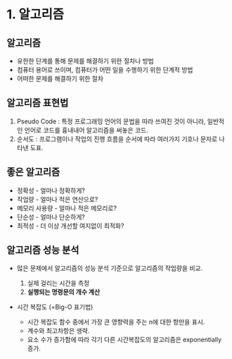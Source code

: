 # 1. 알고리즘

## 알고리즘

- 유한한 단계를 통해 문제를 해결하기 위한 절차나 방법
- 컴퓨터 용어로 쓰이며, 컴퓨터가 어떤 일을 수행하기 위한 단계적 방법
- 어떠한 문제를 해결하기 위한 절차



## 알고리즘 표현법

1. Pseudo Code : 특정 프로그래밍 언어의 문법을 따라 쓰여진 것이 아니라, 일반적인 언어로 코드를 흉내내어 알고리즘을 써놓은 코드.
2. 순서도 : 프로그램이나 작업의 진행 흐름을 순서에 따라 여러가지 기호나 문자로 나타낸 도표.



## 좋은 알고리즘

- 정확성 - 얼마나 정확하게?
- 작업량 - 얼마나 적은 연산으로?
- 메모리 사용량 - 얼마나 적은 메모리로?
- 단순성 - 얼마나 단순하게?
- 최적성 - 더 이상 개선할 여지없이 최적화?



## 알고리즘 성능 분석

- 많은 문제에서 알고리즘의 성능 분석 기준으로 알고리즘의 작업량을 비교.

  1. 실제 걸리는 시간을 측정
  2. **실행되는 명령문의 개수 계산**

- 시간 복잡도 (=Big-O 표기법)

  - 시간 복잡도 함수 중에서 가장 큰 영향력을 주는 n에 대한 항만을 표시.
  - 계수와 최고차항은 생략.
  - 요소 수가 증가함에 따라 각기 다른 시간복잡도의 알고리즘은 exponentially 증가.

  